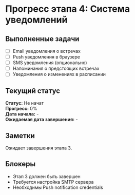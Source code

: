 # Прогресс этапа 4: Система уведомлений

## Выполненные задачи

- [ ] Email уведомления о встречах
- [ ] Push уведомления в браузере
- [ ] SMS уведомления (опционально)
- [ ] Напоминания о предстоящих встречах
- [ ] Уведомления о изменениях в расписании

## Текущий статус

**Статус:** Не начат  
**Прогресс:** 0%  
**Дата начала:** -  
**Ожидаемая дата завершения:** -

## Заметки

Ожидает завершения этапа 3.

## Блокеры

- Этап 3 должен быть завершен
- Требуется настройка SMTP сервера
- Необходимы Push notification credentials
